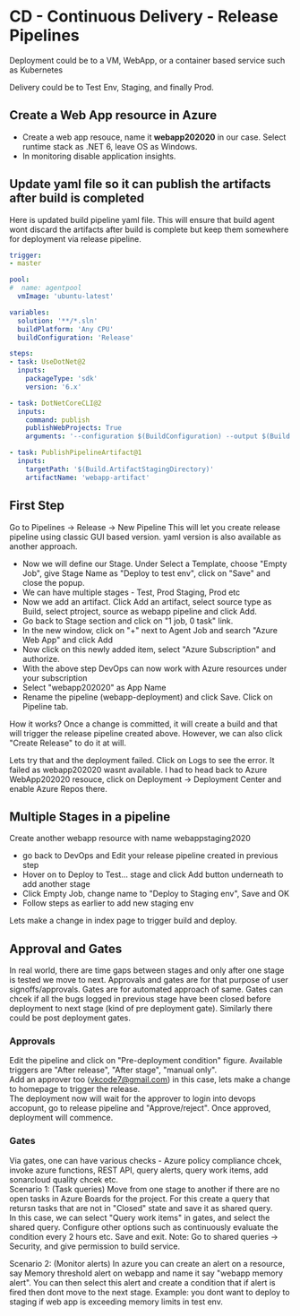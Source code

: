 # CD - Continuous Delivery - Release Pipelines

Deployment could be to a VM, WebApp, or a container based service such as Kubernetes

Delivery could be to Test Env, Staging, and finally Prod.

## Create a Web App resource in Azure
- Create a web app resouce, name it **webapp202020** in our case. Select runtime stack as .NET 6, leave OS as Windows.
- In monitoring disable application insights.

## Update yaml file so it can publish the artifacts after build is completed
Here is updated build pipeline yaml file. This will ensure that build agent wont discard the artifacts after build is complete but keep them somewhere for deployment via release pipeline.

```yaml
trigger:
- master

pool:
#  name: agentpool
  vmImage: 'ubuntu-latest'

variables:
  solution: '**/*.sln'
  buildPlatform: 'Any CPU'
  buildConfiguration: 'Release'

steps:
- task: UseDotNet@2
  inputs:
    packageType: 'sdk'
    version: '6.x'

- task: DotNetCoreCLI@2
  inputs:
    command: publish
    publishWebProjects: True
    arguments: '--configuration $(BuildConfiguration) --output $(Build.ArtifactStagingDirectory)'

- task: PublishPipelineArtifact@1
  inputs:
    targetPath: '$(Build.ArtifactStagingDirectory)' 
    artifactName: 'webapp-artifact'
```

## First Step
Go to Pipelines -> Release -> New Pipeline
This will let you create release pipeline using classic GUI based version. yaml version is also available as another approach.

- Now we will define our Stage. Under Select a Template, choose "Empty Job", give Stage Name as "Deploy to test env", click on "Save" and close the popup.
- We can have multiple stages - Test, Prod Staging, Prod etc
- Now we add an artifact. Click Add an artifact, select source type as Build, select ptroject, source as webapp pipeline and click Add.
- Go back to Stage section and click on "1 job, 0 task" link.
- In the new window, click on "+" next to Agent Job and search "Azure Web App" and click Add
- Now click on this newly added item, select "Azure Subscription" and authorize.
- With the above step DevOps can now work with Azure resources under your subscription
- Select "webapp202020" as App Name
- Rename the pipeline (webapp-deployment) and click Save. Click on Pipeline tab.

How it works? Once a change is committed, it will create a build and that will trigger the release pipeline created above. However, we can also click "Create Release" to do it at will.

Lets try that and the deployment failed. Click on Logs to see the error. It failed as webapp202020 wasnt available. I had to head back to Azure WebApp202020 resouce, click on Deployment -> Deployment Center and enable Azure Repos there.

## Multiple Stages in a pipeline
Create another webapp resource with name webappstaging2020

- go back to DevOps and Edit your release pipeline created in previous step
- Hover on to Deploy to Test... stage and click Add button underneath to add another stage
- Click Empty Job, change name to "Deploy to Staging env", Save and OK
- Follow steps as earlier to add new staging env

Lets make a change in index page to trigger build and deploy.

## Approval and Gates
In real world, there are time gaps between stages and only after one stage is tested we move to next. Approvals and gates are for that purpose of user signoffs/approvals. Gates are for automated approach of same. Gates can chcek if all the bugs logged in previous stage have been closed before deployment to next stage (kind of pre deployment gate). Similarly there could be post deployment gates.

### Approvals
Edit the pipeline and click on "Pre-deployment condition" figure. Available triggers are "After release", "After stage", "manual only".<br>
Add an approver too (vkcode7@gmail.com) in this case, lets make a change to homepage to trigger the release.<br>
The deployment now will wait for the approver to login into devops accopunt, go to release pipeline and "Approve/reject". Once approved, deployment will commence.

### Gates
Via gates, one can have various checks - Azure policy compliance chcek, invoke azure functions, REST API, query alerts, query work items, add sonarcloud quality chcek etc.<br>
Scenario 1: (Task queries)  Move from one stage to another if there are no open tasks in Azure Boards for the project. For this create a query that retursn tasks that are not in "Closed" state and save it as shared query. <br>
In this case, we can select "Query work items" in gates, and select the shared query. Configure other options such as continuously evaluate the condition every 2 hours etc. Save and exit.
Note: Go to shared queries -> Security, and give permission to build service.

Scenario 2: (Monitor alerts) In azure you can create an alert on a resource, say Memory threshold alert on webapp and name it say "webapp memory alert". You can then select this alert and create a condition that if alert is fired then dont move to the next stage. Example: you dont want to deploy to staging if web app is exceeding memory limits in test env.









